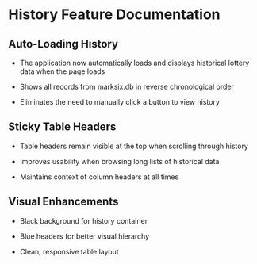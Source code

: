 # History Feature Documentation

## Auto-Loading History

* The application now automatically loads and displays historical lottery data when the page loads

* Shows all records from marksix.db in reverse chronological order

* Eliminates the need to manually click a button to view history

## Sticky Table Headers

* Table headers remain visible at the top when scrolling through history

* Improves usability when browsing long lists of historical data

* Maintains context of column headers at all times

## Visual Enhancements

* Black background for history container

* Blue headers for better visual hierarchy

* Clean, responsive table layout

